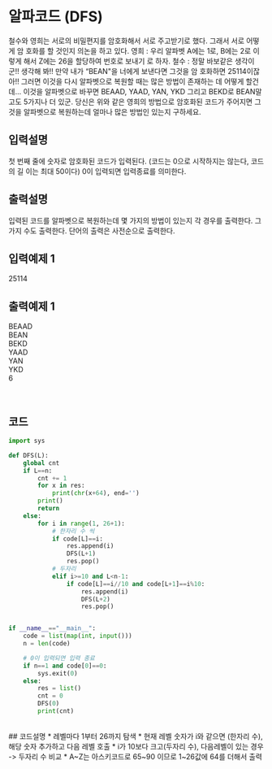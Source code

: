 # 알파코드 (DFS)
철수와 영희는 서로의 비밀편지를 암호화해서 서로 주고받기로 했다. 그래서 서로 어떻게 암
호화를 할 것인지 의논을 하고 있다.
영희 : 우리 알파벳 A에는 1로, B에는 2로 이렇게 해서 Z에는 26을 할당하여 번호로 보내기
로 하자.
철수 : 정말 바보같은 생각이군!! 생각해 봐!! 만약 내가 “BEAN"을 너에게 보낸다면 그것을 암
호화하면 25114이잖아!! 그러면 이것을 다시 알파벳으로 복원할 때는 많은 방법이 존재하는
데 어떻게 할건데... 이것을 알파벳으로 바꾸면 BEAAD, YAAD, YAN, YKD 그리고 BEKD로
BEAN말고도 5가지나 더 있군.
당신은 위와 같은 영희의 방법으로 암호화된 코드가 주어지면 그것을 알파벳으로 복원하는데
얼마나 많은 방법인 있는지 구하세요.

## 입력설명
첫 번째 줄에 숫자로 암호화된 코드가 입력된다. (코드는 0으로 시작하지는 않는다, 코드의 길
이는 최대 50이다) 0이 입력되면 입력종료를 의미한다.

## 출력설명
입력된 코드를 알파벳으로 복원하는데 몇 가지의 방법이 있는지 각 경우를 출력한다. 그 가지
수도 출력한다. 단어의 출력은 사전순으로 출력한다.

## 입력예제 1
25114

## 출력예제 1
BEAAD <br>
BEAN <br>
BEKD <br>
YAAD <br>
YAN <br>
YKD <br>
6 <br>

<br>

## 코드
```python
import sys

def DFS(L):
    global cnt
    if L==n:
        cnt += 1
        for x in res:
            print(chr(x+64), end='')
        print()
        return
    else:
        for i in range(1, 26+1):
            # 한자리 수 씩
            if code[L]==i:
                res.append(i)
                DFS(L+1)
                res.pop()
            # 두자리
            elif i>=10 and L<n-1:
                if code[L]==i//10 and code[L+1]==i%10:
                    res.append(i)
                    DFS(L+2)
                    res.pop()


if __name__=="__main__":
    code = list(map(int, input()))
    n = len(code)

    # 0이 입력되면 입력 종료
    if n==1 and code[0]==0:
        sys.exit(0)
    else:
        res = list()
        cnt = 0
        DFS(0)
        print(cnt)
```
<br>
## 코드설명
* 레벨마다 1부터 26까지 탐색
  * 현재 레벨 숫자가 i와 같으면 (한자리 수), 해당 숫자 추가하고 다음 레벨 호출
  * i가 10보다 크고(두자리 수), 다음레벨이 있는 경우 -> 두자리 수 비교
* A~Z는 아스키코드로 65~90 이므로 1~26값에 64를 더해서 출력 
